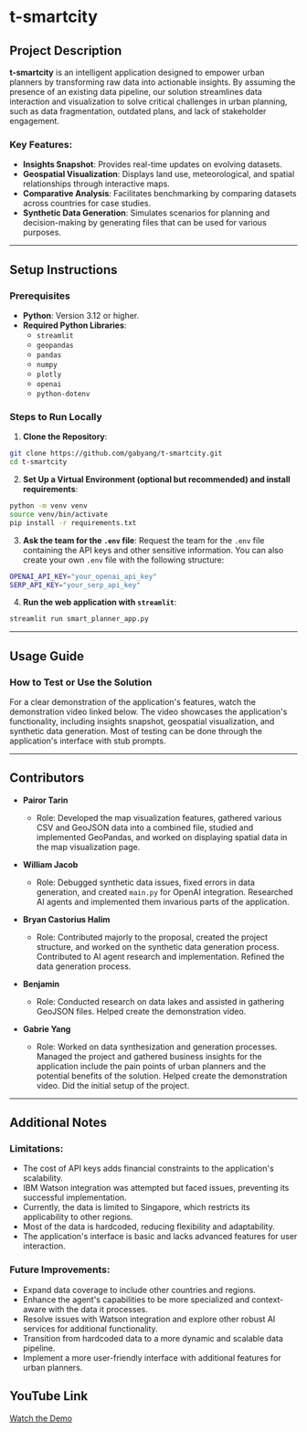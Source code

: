 # t-smartcity

## Project Description

**t-smartcity** is an intelligent application designed to empower urban planners by transforming raw data into actionable insights. By assuming the presence of an existing data pipeline, our solution streamlines data interaction and visualization to solve critical challenges in urban planning, such as data fragmentation, outdated plans, and lack of stakeholder engagement.

### Key Features:

- **Insights Snapshot**: Provides real-time updates on evolving datasets.
- **Geospatial Visualization**: Displays land use, meteorological, and spatial relationships through interactive maps.
- **Comparative Analysis**: Facilitates benchmarking by comparing datasets across countries for case studies.
- **Synthetic Data Generation**: Simulates scenarios for planning and decision-making by generating files that can be used for various purposes.

---

## Setup Instructions

### Prerequisites

- **Python**: Version 3.12 or higher.
- **Required Python Libraries**:
  - `streamlit`
  - `geopandas`
  - `pandas`
  - `numpy`
  - `plotly`
  - `openai`
  - `python-dotenv`

### Steps to Run Locally

1. **Clone the Repository**:

```bash
git clone https://github.com/gabyang/t-smartcity.git
cd t-smartcity
```

2. **Set Up a Virtual Environment (optional but recommended) and install requirements**:

```bash
python -m venv venv
source venv/bin/activate
pip install -r requirements.txt
```

3. **Ask the team for the `.env` file**:
   Request the team for the `.env` file containing the API keys and other sensitive information.
   You can also create your own `.env` file with the following structure:

```bash
OPENAI_API_KEY="your_openai_api_key"
SERP_API_KEY="your_serp_api_key"
```

4. **Run the web application with `streamlit`**:

```bash
streamlit run smart_planner_app.py
```

---

## Usage Guide

### How to Test or Use the Solution

For a clear demonstration of the application's features, watch the demonstration video linked below. The video showcases the application's functionality, including insights snapshot, geospatial visualization, and synthetic data generation. Most of testing can be done through the application's interface with stub prompts.

---

## Contributors

- **Pairor Tarin**

  - Role: Developed the map visualization features, gathered various CSV and GeoJSON data into a combined file, studied and implemented GeoPandas, and worked on displaying spatial data in the map visualization page.

- **William Jacob**

  - Role: Debugged synthetic data issues, fixed errors in data generation, and created `main.py` for OpenAI integration. Researched AI agents and implemented them invarious parts of the application.

- **Bryan Castorius Halim**

  - Role: Contributed majorly to the proposal, created the project structure, and worked on the synthetic data generation process. Contributed to AI agent research and implementation. Refined the data generation process.

- **Benjamin**

  - Role: Conducted research on data lakes and assisted in gathering GeoJSON files. Helped create the demonstration video.

- **Gabrie Yang**
  - Role: Worked on data synthesization and generation processes. Managed the project and gathered business insights for the application include the pain points of urban planners and the potential benefits of the solution. Helped create the demonstration video. Did the initial setup of the project.

---

## Additional Notes

### Limitations:

- The cost of API keys adds financial constraints to the application's scalability.
- IBM Watson integration was attempted but faced issues, preventing its successful implementation.
- Currently, the data is limited to Singapore, which restricts its applicability to other regions.
- Most of the data is hardcoded, reducing flexibility and adaptability.
- The application's interface is basic and lacks advanced features for user interaction.

### Future Improvements:

- Expand data coverage to include other countries and regions.
- Enhance the agent's capabilities to be more specialized and context-aware with the data it processes.
- Resolve issues with Watson integration and explore other robust AI services for additional functionality.
- Transition from hardcoded data to a more dynamic and scalable data pipeline.
- Implement a more user-friendly interface with additional features for urban planners.

## YouTube Link

[Watch the Demo](https://youtu.be/wTnNsgIQbqI)

<!-- ### Video Structure:
1. **Introduction**:
   - Briefly introduce the team and the problem being solved.
2. **Demonstration**:
   - Showcase the working solution, highlighting key features and functionality.

----->

